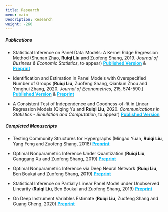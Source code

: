 ```yaml
---
title: Research
menu: main
Description: Research
weight: -260
---
```

##### Publications


- Statistical Inference on Panel Data Models: A Kernel Ridge Regression Method (Shunan Zhao, **Ruiqi Liu** and Zuofeng Shang, 2019. <i>Journal of Business & Economic Statistics</i>, to appear) <a href="https://amstat.tandfonline.com/doi/abs/10.1080/07350015.2019.1660176?journalCode=ubes20#.XZJLoUZKiHs
" target="_blank"><span style="color:#00BFFF">**Published Version**</span></a> & <a href="https://www.dropbox.com/s/7p8xpjisgbqa52n/ZLS2018_JBES_All.pdf?dl=0
" target="_blank"><span style="color:#00BFFF">**Preprint**</span></a>


- Identification and Estimation in Panel Models with Overspecified Number of Groups (**Ruiqi Liu**, Zuofeng Shang, Qiankun Zhou and Yonghui Zhang, 2020. <i>Journal of Econometrics</i>, 215, 574-590.) <a href="https://www.sciencedirect.com/science/article/abs/pii/S0304407619302118" target="_blank"><span style="color:#00BFFF">**Published Version**</span></a> & <a href="https://www.dropbox.com/s/3plhifghgqcyn20/Revision_3ndRound_09232019_Final.pdf?dl=0
" target="_blank"><span style="color:#00BFFF">**Preprint**</span></a>

- A Consistent Test of Independence and Goodness-of-fit in Linear Regression Models  (Qiqing Yu and **Ruiqi Liu**, 2020.   <i>Communications in Statistics - Simulation and Computation</i>, to appear) <a href="https://www.tandfonline.com/doi/abs/10.1080/03610918.2020.1728316?journalCode=lssp20" target="_blank"><span style="color:#00BFFF">**Published Version**</span></a>



##### Completed Manuscripts


- Testing Community Structures for Hypergraphs (Mingao Yuan, **Ruiqi Liu**, Yang Feng and Zuofeng Shang, 2018) <a href="https://arxiv.org/abs/1810.04617
" target="_blank"><span style="color:#00BFFF">**Preprint**</span></a>


- Optimal Nonparametric Inference Under Quantization (**Ruiqi Liu**, Ganggang Xu and Zuofeng Shang, 2019)  <a href="https://arxiv.org/abs/1901.08571" target="_blank"><span style="color:#00BFFF">**Preprint**</span></a>

- Optimal Nonparametric Inference via Deep Neural Network (**Ruiqi Liu**, Ben Boukai and Zuofeng Shang, 2019) <a href="https://arxiv.org/abs/1902.01687" target="_blank"><span style="color:#00BFFF">**Preprint**</span></a>

- Statistical Inference on Partially Linear Panel Model under Unobserved Linearity (**Ruiqi Liu**, Ben Boukai and Zuofeng Shang, 2019) <a href="https://arxiv.org/abs/1911.08830" target="_blank"><span style="color:#00BFFF">**Preprint**</span></a>

- On Deep Instrument Variables Estimate (**Ruiqi Liu**, Zuofeng Shang and Guang Cheng, 2020) <a href="https://arxiv.org/abs/2004.14954" target="_blank"><span style="color:#00BFFF">**Preprint**</span></a>